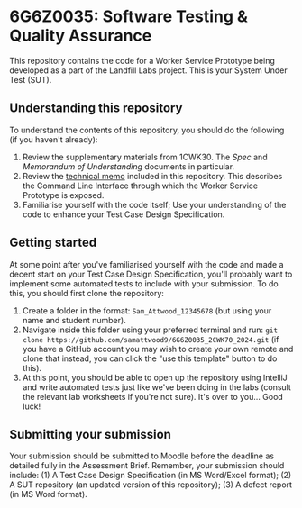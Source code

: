 # 6G6Z0035: Software Testing & Quality Assurance

This repository contains the code for a Worker Service Prototype being developed as a part of the Landfill Labs project. This is your System Under Test (SUT).

## Understanding this repository

To understand the contents of this repository, you should do the following (if you haven't already):

1. Review the supplementary materials from 1CWK30. The *Spec* and *Memorandum of Understanding* documents in particular.
2. Review the [technical memo](./TechMemo.md) included in this repository. This describes the Command Line Interface through which the Worker Service Prototype is exposed.
3. Familiarise yourself with the code itself; Use your understanding of the code to enhance your Test Case Design Specification.

## Getting started

At some point after you've familiarised yourself with the code and made a decent start on your Test Case Design Specification, you'll probably want to implement some automated tests to include with your submission. To do this, you should first clone the repository:

1. Create a folder in the format: `Sam_Attwood_12345678` (but using your name and student number).
2. Navigate inside this folder using your preferred terminal and run: `git clone https://github.com/samattwood9/6G6Z0035_2CWK70_2024.git` (if you have a GitHub account you may wish to create your own remote and clone that instead, you can click the "use this template" button to do this).
3. At this point, you should be able to open up the repository using IntelliJ and write automated tests just like we've been doing in the labs (consult the relevant lab worksheets if you're not sure). It's over to you... Good luck!

## Submitting your submission

Your submission should be submitted to Moodle before the deadline as detailed fully in the Assessment Brief. Remember, your submission should include: (1) A Test Case Design Specification (in MS Word/Excel format); (2) A SUT repository (an updated version of this repository); (3) A defect report (in MS Word format).


